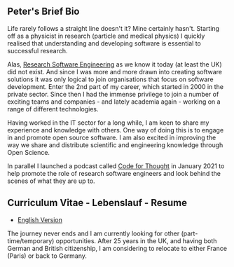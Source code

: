 ## Peter's Brief Bio
Life rarely follows a straight line doesn't it?
Mine certainly hasn't. 
Starting off as a physicist in research (particle and medical physics) I quickly realised 
that understanding and developing software is essential to successful research.

Alas, [Research Software Engineering](https://www.software.ac.uk) as we know it today (at least the UK) did not exist.
And since I was more and more drawn into creating software solutions it was only logical to join organisations that
focus on software development.
Enter the 2nd part of my career, which started in 2000 in the private sector. 
Since then I had the immense privilege to join a number of exciting teams and companies - and lately academia again - working 
on a range of different technologies. 

Having worked in the IT sector for a long while, I am keen to share my experience and knowledge with others. 
One way of doing this is to engage in and promote open source software. I am also excited in improving the way we share
and distribute scientific and engineering knowledge through Open Science.

In parallel I launched a podcast called [Code for Thought](https://codeforthought.buzzsprout.com) in January 2021 to help
promote the role of research software engineers and look behind the scenes of what they are up to.


## Curriculum Vitae - Lebenslauf - Resume

- [English Version](CV_EN.pdf)

The journey never ends and I am currently looking for other (part-time/temporary) opportunities.
After 25 years in the UK, and having both German and British citizenship, I am considering to relocate 
to either France (Paris) or back to Germany.

